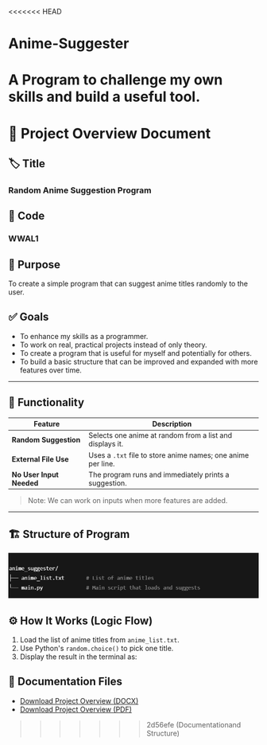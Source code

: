 <<<<<<< HEAD
# Anime-Suggester
A Program to challenge my own skills and build a useful tool.
=======
# 📄 Project Overview Document  
<!-- 📄 Emoji to visually represent a document -->

## 🏷️ Title  
### Random Anime Suggestion Program  
<!-- 🏷️ Emoji for “label” or “title”. Headings use #, ##, ### where more # means smaller heading -->

## 🔢 Code  
### WWAL1

## 🎯 Purpose  
To create a simple program that can suggest anime titles randomly to the user.

## ✅ Goals  
- To enhance my skills as a programmer.  
- To work on real, practical projects instead of only theory.  
- To create a program that is useful for myself and potentially for others.  
- To build a basic structure that can be improved and expanded with more features over time.

---

<!-- --- creates a horizontal rule to separate sections -->

## 🧰 Functionality

| Feature             | Description                                          |  
|---------------------|------------------------------------------------------|  
| **Random Suggestion**| Selects one anime at random from a list and displays it. |  
| **External File Use**| Uses a `.txt` file to store anime names; one anime per line. |  
| **No User Input Needed** | The program runs and immediately prints a suggestion. |

> Note: We can work on inputs when more features are added.  
<!-- > creates a blockquote (indented note) -->

---

## 🏗️ Structure of Program  
![Structure Image](Images/Structure.jpg)

## ⚙️ How It Works (Logic Flow)  

1. Load the list of anime titles from `anime_list.txt`.  
2. Use Python's `random.choice()` to pick one title.  
3. Display the result in the terminal as:  

## 📄 Documentation Files

- [Download Project Overview (DOCX)](Documentation/Project-Overview.docx)
- [Download Project Overview (PDF)](Documentation/Project-Overview.pdf)
>>>>>>> 2d56efe (Documentationand Structure)
